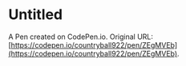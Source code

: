 # Untitled

A Pen created on CodePen.io. Original URL: [https://codepen.io/countryball922/pen/ZEgMVEb](https://codepen.io/countryball922/pen/ZEgMVEb).

